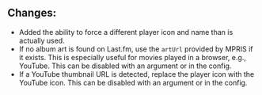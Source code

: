 ## Changes:

- Added the ability to force a different player icon and name than is actually used.
- If no album art is found on Last.fm, use the `artUrl` provided by MPRIS if it exists. This is especially useful for movies played in a browser, e.g., YouTube. This can be disabled with an argument or in the config.
- If a YouTube thumbnail URL is detected, replace the player icon with the YouTube icon. This can be disabled with an argument or in the config.
